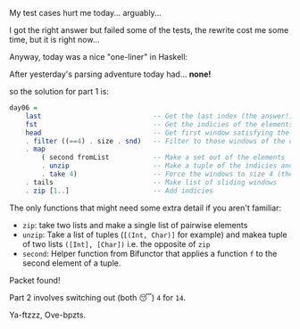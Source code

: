 My test cases hurt me today... arguably...

I got the right answer but failed some of the tests,
the rewrite cost me some time, but it is right now...

Anyway, today was a nice "one-liner" in Haskell:

After yesterday's parsing adventure today had... **none!**

so the solution for part 1 is:

```haskell
day06 =
    last                            -- Get the last index (the answer!)
    fst                             -- Get the indicies of the elements
    head                            -- Get first window satisfying the predicate
    . filter ((==4) . size . snd)   -- Filter to those windows of the correct size after deduplicating
    . map
        ( second fromList           -- Make a set out of the elements
        . unzip                     -- Make a tuple of the indicies and the elements
        . take 4)                   -- Force the windows to size 4 (the packet header size)
    . tails                         -- Make list of sliding windows
    . zip [1..]                     -- Add indicies
```

The only functions that might need some extra detail if you aren't familiar:
 - `zip`: take two lists and make a single list of pairwise elements
 - `unzip`: Take a list of tuples (`[(Int, Char)]` for example) and makea tuple of two lists `([Int], [Char])` i.e. the opposite of `zip`
 - `second`: Helper function from Bifunctor that applies a function `f` to the second element of a tuple.

Packet found!

Part 2 involves switching out (both 😴) `4` for `14`.

Ya-ftzzz, Ove-bpzts.
